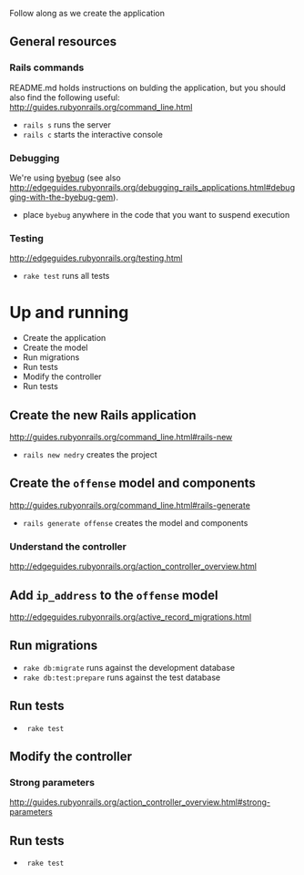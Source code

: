 Follow along as we create the application

## General resources
### Rails commands
README.md holds instructions on bulding the application, but you should also find the following useful:
http://guides.rubyonrails.org/command_line.html
* `rails s` runs the server
* `rails c` starts the interactive console

### Debugging
We're using [byebug](https://github.com/deivid-rodriguez/byebug/blob/master/GUIDE.md) (see also
http://edgeguides.rubyonrails.org/debugging_rails_applications.html#debugging-with-the-byebug-gem).
* place `byebug` anywhere in the code that you want to suspend execution

### Testing
http://edgeguides.rubyonrails.org/testing.html
* `rake test` runs all tests


# Up and running
* Create the application
* Create the model
* Run migrations
* Run tests
* Modify the controller
* Run tests

## Create the new Rails application
http://guides.rubyonrails.org/command_line.html#rails-new
* `rails new nedry` creates the project

## Create the `offense` model and components
http://guides.rubyonrails.org/command_line.html#rails-generate
* `rails generate offense` creates the model and components

### Understand the controller
http://edgeguides.rubyonrails.org/action_controller_overview.html

## Add `ip_address` to the `offense` model
http://edgeguides.rubyonrails.org/active_record_migrations.html

## Run migrations
* `rake db:migrate` runs against the development database
* `rake db:test:prepare` runs against the test database

## Run tests
* ` rake test`

## Modify the controller
### Strong parameters
http://guides.rubyonrails.org/action_controller_overview.html#strong-parameters

## Run tests
* ` rake test`

